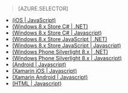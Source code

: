 <!-- deleted by customization
> [AZURE.SELECTOR-LIST (Platform | Backend)]
- [(iOS | JavaScript)](../articles/mobile-services-ios-add-paging-data.md)
- [(Windows 8.x Store C# | .NET)](../articles/mobile-services-dotnet-backend-windows-store-dotnet-add-paging-data.md)
- [(Windows 8.x Store C# | Javascript)](../articles/mobile-services-windows-store-dotnet-add-paging-data.md)
- [(Windows 8.x Store JavaScript | .NET)](../articles/mobile-services-dotnet-backend-windows-store-javascript-add-paging-data.md)
- [(Windows 8.x Store JavaScript | Javascript)](../articles/mobile-services-windows-store-javascript-add-paging-data.md)
- [(Windows Phone Silverlight 8.x | .NET)](../articles/mobile-services-dotnet-backend-windows-phone-add-paging-data.md)
- [(Windows Phone Silverlight 8.x | Javascript)](../articles/mobile-services-windows-phone-add-paging-data.md)
- [(Android | Javascript)](../articles/mobile-services-android-add-paging-data.md)
- [(Xamarin.iOS | Javascript)](../articles/partner-xamarin-mobile-services-ios-add-paging-data.md)
- [(Xamarin.Android | Javascript)](../articles/partner-xamarin-mobile-services-android-add-paging-data.md)
- [(HTML | Javascript)](../articles/mobile-services-html-add-paging-data.md)
-->
<!-- keep by customization: begin -->
> [AZURE.SELECTOR]
- [(iOS | JavaScript)](/documentation/articles/mobile-services-ios-add-paging-data/)
- [(Windows 8.x Store C# | .NET)](/documentation/articles/mobile-services-dotnet-backend-windows-store-dotnet-add-paging-data/)
- [(Windows 8.x Store C# | Javascript)](/documentation/articles/mobile-services-windows-store-dotnet-add-paging-data/)
- [(Windows 8.x Store JavaScript | .NET)](/documentation/articles/mobile-services-dotnet-backend-windows-store-javascript-add-paging-data/)
- [(Windows 8.x Store JavaScript | Javascript)](/documentation/articles/mobile-services-windows-store-javascript-add-paging-data/)
- [(Windows Phone Silverlight 8.x | .NET)](/documentation/articles/mobile-services-dotnet-backend-windows-phone-add-paging-data/)
- [(Windows Phone Silverlight 8.x | Javascript)](/documentation/articles/mobile-services-windows-phone-add-paging-data/)
- [(Android | Javascript)](/documentation/articles/mobile-services-android-add-paging-data/)
- [(Xamarin iOS | Javascript)](/documentation/articles/partner-xamarin-mobile-services-ios-add-paging-data/)
- [(Xamarin Android | Javascript)](/documentation/articles/partner-xamarin-mobile-services-android-add-paging-data/)
- [(HTML | Javascript)](/documentation/articles/mobile-services-html-add-paging-data/)
<!-- keep by customization: end -->


